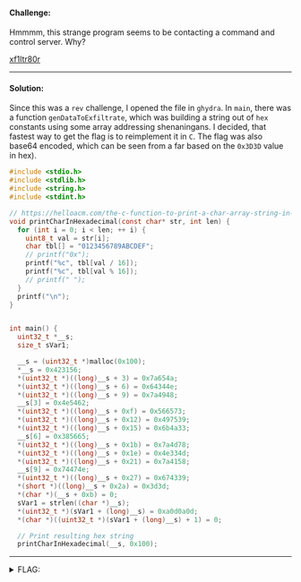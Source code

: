 #### Challenge:

Hmmmm, this strange program seems to be contacting a command and control server. Why?

[xf1ltr80r](./xf1ltr80r ":ignore")

---

#### Solution:

Since this was a `rev` challenge, I opened the file in `ghydra`. In `main`, there was a function `genDataToExfiltrate`, which was building a string out of `hex` constants using some array addressing shenaningans.
I decided, that fastest way to get the flag is to reimplement it in `C`. The flag was also base64 encoded, which can be seen from a far based on the `0x3D3D` value in hex).

```c
#include <stdio.h>
#include <stdlib.h>
#include <string.h>
#include <stdint.h>

// https://helloacm.com/the-c-function-to-print-a-char-array-string-in-hexadecimal/
void printCharInHexadecimal(const char* str, int len) {
  for (int i = 0; i < len; ++ i) {
    uint8_t val = str[i];
    char tbl[] = "0123456789ABCDEF";
    // printf("0x");
    printf("%c", tbl[val / 16]);
    printf("%c", tbl[val % 16]);
    // printf(" ");
  }
  printf("\n");
}


int main() {
  uint32_t *__s;
  size_t sVar1;

  __s = (uint32_t *)malloc(0x100);
  *__s = 0x423156;
  *(uint32_t *)((long)__s + 3) = 0x7a654a;
  *(uint32_t *)((long)__s + 6) = 0x64344e;
  *(uint32_t *)((long)__s + 9) = 0x7a4948;
  __s[3] = 0x4e5462;
  *(uint32_t *)((long)__s + 0xf) = 0x566573;
  *(uint32_t *)((long)__s + 0x12) = 0x497539;
  *(uint32_t *)((long)__s + 0x15) = 0x6b4a33;
  __s[6] = 0x385665;
  *(uint32_t *)((long)__s + 0x1b) = 0x7a4d78;
  *(uint32_t *)((long)__s + 0x1e) = 0x4e334d;
  *(uint32_t *)((long)__s + 0x21) = 0x7a4158;
  __s[9] = 0x74474e;
  *(uint32_t *)((long)__s + 0x27) = 0x674339;
  *(short *)((long)__s + 0x2a) = 0x3d3d;
  *(char *)(__s + 0xb) = 0;
  sVar1 = strlen((char *)__s);
  *(uint32_t *)(sVar1 + (long)__s) = 0xa0d0a0d;
  *(char *)((uint32_t *)(sVar1 + (long)__s) + 1) = 0;

  // Print resulting hex string
  printCharInHexadecimal(__s, 0x100);
```

---

<details><summary>FLAG:</summary>

```
WPI{3xtr3m3ly_n#rdy_13375p34k}
```

</details>
<br/>
